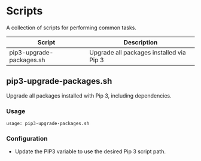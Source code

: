 # Scripts

A collection of scripts for performing common tasks.

| Script                   | Description                              |
| ------------------------ | ---------------------------------------- |
| pip3-upgrade-packages.sh | Upgrade all packages installed via Pip 3 |

## pip3-upgrade-packages.sh

Upgrade all packages installed with Pip 3, including dependencies.

### Usage

```text
usage: pip3-upgrade-packages.sh
```

### Configuration

- Update the PIP3 variable to use the desired Pip 3 script path.
